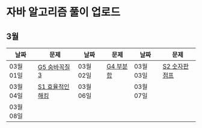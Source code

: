 # 자바 알고리즘 풀이 업로드

## 3월
| 날짜        | 문제                                                         | 날짜       | 문제                                                         | 날짜       | 문제                                                         |
| ---------- | ------------------------------------------------------------ | ---------- | ------------------------------------------------------------ | ---------- | ------------------------------------------------------------ |
| 03월 01일  | [G5 숨바꼭질3](https://www.acmicpc.net/problem/13549) | 03월 02일  | [G4 부분합](https://www.acmicpc.net/problem/1806) | 03월 03일 | [S2 숫자판 점프](https://www.acmicpc.net/problem/2210)|
| 03월 04일  | [S1 효율적인 해킹](https://www.acmicpc.net/problem/1325) | 03월 06일  |  | 03월 07일  |  |
| 03월 08일  |  |
